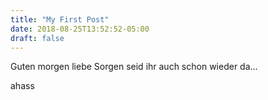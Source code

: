 ```yaml
---
title: "My First Post"
date: 2018-08-25T13:52:52-05:00
draft: false
---
```


Guten morgen liebe Sorgen seid ihr auch schon wieder da...

ahass

